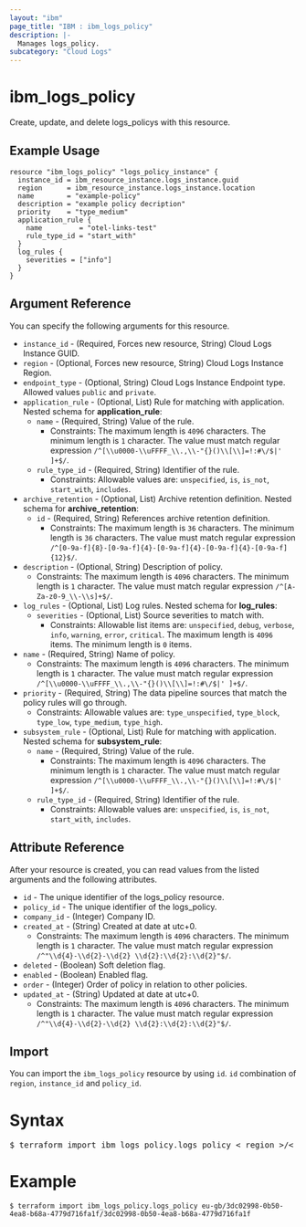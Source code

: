 ```yaml
---
layout: "ibm"
page_title: "IBM : ibm_logs_policy"
description: |-
  Manages logs_policy.
subcategory: "Cloud Logs"
---
```



# ibm_logs_policy

Create, update, and delete logs_policys with this resource.

## Example Usage

```hcl
resource "ibm_logs_policy" "logs_policy_instance" {
  instance_id = ibm_resource_instance.logs_instance.guid
  region      = ibm_resource_instance.logs_instance.location
  name        = "example-policy"
  description = "example policy decription"
  priority    = "type_medium"
  application_rule {
    name         = "otel-links-test"
    rule_type_id = "start_with"
  }
  log_rules {
    severities = ["info"]
  }
}
```

## Argument Reference

You can specify the following arguments for this resource.

* `instance_id` - (Required, Forces new resource, String)  Cloud Logs Instance GUID.
* `region` - (Optional, Forces new resource, String) Cloud Logs Instance Region.
* `endpoint_type` - (Optional, String) Cloud Logs Instance Endpoint type. Allowed values `public` and `private`.
* `application_rule` - (Optional, List) Rule for matching with application.
Nested schema for **application_rule**:
	* `name` - (Required, String) Value of the rule.
	  * Constraints: The maximum length is `4096` characters. The minimum length is `1` character. The value must match regular expression `/^[\\u0000-\\uFFFF_\\.,\\-"{}()\\[\\]=!:#\/$|' ]+$/`.
	* `rule_type_id` - (Required, String) Identifier of the rule.
	  * Constraints: Allowable values are: `unspecified`, `is`, `is_not`, `start_with`, `includes`.
* `archive_retention` - (Optional, List) Archive retention definition.
Nested schema for **archive_retention**:
	* `id` - (Required, String) References archive retention definition.
	  * Constraints: The maximum length is `36` characters. The minimum length is `36` characters. The value must match regular expression `/^[0-9a-f]{8}-[0-9a-f]{4}-[0-9a-f]{4}-[0-9a-f]{4}-[0-9a-f]{12}$/`.
* `description` - (Optional, String) Description of policy.
  * Constraints: The maximum length is `4096` characters. The minimum length is `1` character. The value must match regular expression `/^[A-Za-z0-9_\\-\\s]+$/`.
* `log_rules` - (Optional, List) Log rules.
Nested schema for **log_rules**:
	* `severities` - (Optional, List) Source severities to match with.
	  * Constraints: Allowable list items are: `unspecified`, `debug`, `verbose`, `info`, `warning`, `error`, `critical`. The maximum length is `4096` items. The minimum length is `0` items.
* `name` - (Required, String) Name of policy.
  * Constraints: The maximum length is `4096` characters. The minimum length is `1` character. The value must match regular expression `/^[\\u0000-\\uFFFF_\\.,\\-"{}()\\[\\]=!:#\/$|' ]+$/`.
* `priority` - (Required, String) The data pipeline sources that match the policy rules will go through.
  * Constraints: Allowable values are: `type_unspecified`, `type_block`, `type_low`, `type_medium`, `type_high`.
* `subsystem_rule` - (Optional, List) Rule for matching with application.
Nested schema for **subsystem_rule**:
	* `name` - (Required, String) Value of the rule.
	  * Constraints: The maximum length is `4096` characters. The minimum length is `1` character. The value must match regular expression `/^[\\u0000-\\uFFFF_\\.,\\-"{}()\\[\\]=!:#\/$|' ]+$/`.
	* `rule_type_id` - (Required, String) Identifier of the rule.
	  * Constraints: Allowable values are: `unspecified`, `is`, `is_not`, `start_with`, `includes`.

## Attribute Reference

After your resource is created, you can read values from the listed arguments and the following attributes.

* `id` - The unique identifier of the logs_policy resource.
* `policy_id` - The unique identifier of the logs_policy.
* `company_id` - (Integer) Company ID.
* `created_at` - (String) Created at date at utc+0.
  * Constraints: The maximum length is `4096` characters. The minimum length is `1` character. The value must match regular expression `/^"\\d{4}-\\d{2}-\\d{2} \\d{2}:\\d{2}:\\d{2}"$/`.
* `deleted` - (Boolean) Soft deletion flag.
* `enabled` - (Boolean) Enabled flag.
* `order` - (Integer) Order of policy in relation to other policies.
* `updated_at` - (String) Updated at date at utc+0.
  * Constraints: The maximum length is `4096` characters. The minimum length is `1` character. The value must match regular expression `/^"\\d{4}-\\d{2}-\\d{2} \\d{2}:\\d{2}:\\d{2}"$/`.


## Import

You can import the `ibm_logs_policy` resource by using `id`. `id` combination of `region`, `instance_id` and `policy_id`.

# Syntax
<pre>
$ terraform import ibm_logs_policy.logs_policy < region >/< instance_id >/< policy_id >;
</pre>

# Example
```
$ terraform import ibm_logs_policy.logs_policy eu-gb/3dc02998-0b50-4ea8-b68a-4779d716fa1f/3dc02998-0b50-4ea8-b68a-4779d716fa1f
```
